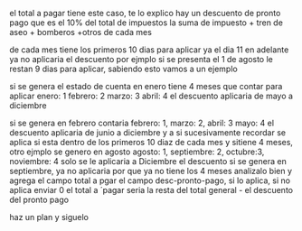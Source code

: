 el total a pagar tiene este caso, te lo explico
hay un descuento de pronto pago  que es el 10% del total de impuestos
la suma de impuesto + tren de aseo + bomberos +otros de cada mes

de cada mes tiene los primeros 10 dias para aplicar ya el dia 11 en adelante ya no aplicaria el descuento
por ejmplo si se presenta el 1 de agosto le restan 9 dias para aplicar, sabiendo esto vamos a un ejemplo

si se genera el estado de cuenta en enero tiene 4 meses que contar para aplicar
enero: 1
febrero: 2
marzo: 3
abril: 4
el descuento aplicaria de mayo a diciembre

si se genera en febrero contaria 
febrero: 1,
marzo: 2,
abril: 3
mayo: 4
el descuento aplicaria de junio a diciembre
y a si sucesivamente
recordar se aplica si esta dentro de los primeros 10 diaz de cada mes y sitiene 4 meses, 
otro ejmplo se genero en agosto 
agosto: 1,
septiembre: 2,
octubre:3,
noviembre: 4
solo se le aplicaria a Diciembre el descuento 
si se genera en septiembre, ya no aplicaria por que ya no tiene los 4 meses
analizalo bien y agrega el campo total a pgar 
el campo desc-pronto-pago, si lo aplica, si no aplica enviar 0
el total a ´pagar seria la resta del total general - el descuento del pronto pago

haz un plan y siguelo